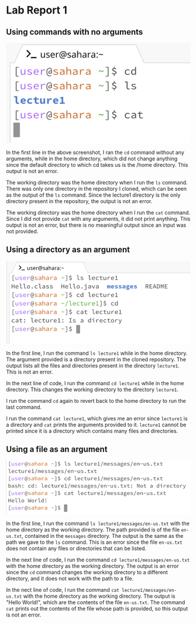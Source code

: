 # Lab Report 1

## Using commands with no arguments

![No Arguments](https://github.com/utkarshlohia/cse15l-lab-reports/blob/main/Lab-Report-1/No%20Argument.png)

In the first line in the above screenshot, I ran the `cd` command without any arguments, while in the home directory, which did not change anything since the default directory to which cd takes us is the /home directory. This output is not an error.

The working directory was the home directory when I run the `ls` command. There was only one directory in the repository I cloned, which can be seen as the output of the `ls` command. Since the lecture1 directory is the only directory present in the repository, the output is not an error.

The working directory was the home directory when I run the `cat` command. Since I did not provide `cat` with any arguments, it did not print anything. This output is not an error, but there is no meaningful output since an input was not provided.

## Using a directory as an argument

![Directory as Argument](https://github.com/utkarshlohia/cse15l-lab-reports/blob/main/Lab-Report-1/Directory%20as%20Argument.png)

In the first line, I run the command `ls lecture1` while in the home directory. The argument provided is a directory present in the cloned repository. The output lists all the files and directories present in the directory `lecture1`. This is not an error.

In the next line of code, I run the command `cd lecture1` while in the home directory. This changes the working directory to the directory `lecture1`.

I run the command `cd` again to revert back to the home directory to run the last command.

I run the command `cat lecture1`, which gives me an error since `lecture1` is a directory and `cat` prints the arguments provided to it. `lecture1` cannot be printed since it is a directory which contains many files and directories.

## Using a file as an argument

![File as Argument](https://github.com/utkarshlohia/cse15l-lab-reports/blob/main/Lab-Report-1/File%20as%20Argument.png)

In the first line, I run the command `ls lecture1/messages/en-us.txt` with the home directory as the working directory. The path provided is of the file `en-us.txt`, contained in the `messages` directory. The output is the same as the path we gave to the `ls` command. This is an error since the file `en-us.txt` does not contain any files or directories that can be listed.

In the next line of code, I run the command `cd lecture1/messages/en-us.txt` with the home directory as the working directory. The output is an error since the `cd` command changes the working directory to a different directory, and it does not work with the path to a file.

In the nect line of code, I run the command `cat lecture1/messages/en-us.txt` with the home directory as the working directory. The output is "Hello World!", which are the contents of the file `en-us.txt`. The command `cat` prints out the contents of the file whose path is provided, so this output is not an error.






